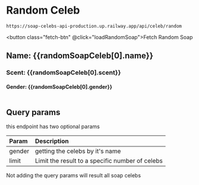 # Random Celeb

`https://soap-celebs-api-production.up.railway.app/api/celeb/random`

<script setup>
    import { ref } from 'vue'
    const randomSoapCeleb = ref(null)

    function loadRandomSoap() {
        fetch('https://soap-celebs-api-production.up.railway.app/api/celeb/random')
        .then((r) => r.json())
        .then((r) => randomSoapCeleb.value = r)
    }
    loadRandomSoap()
</script>

<button class="fetch-btn" @click="loadRandomSoap">Fetch Random Soap</button>

<div v-if=randomSoapCeleb>
<h2 >Name: {{randomSoapCeleb[0].name}}</h2>
<h3> Scent: {{randomSoapCeleb[0].scent}}</h3>
<h4 >Gender: {{randomSoapCeleb[0].gender}}</h4>
<img :src="randomSoapCeleb[0].imgUrl"/>
</div>

## Query params

this endpoint has two optional params

| Param  | Description                                     |
| :----- | :---------------------------------------------- |
| gender | getting the celebs by it's name                 |
| limit  | Limit the result to a specific number of celebs |

Not adding the query params will result all soap celebs
